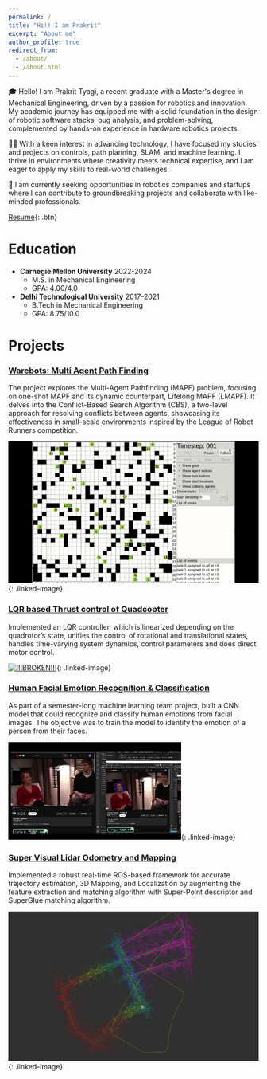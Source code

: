 ```yaml
---
permalink: /
title: "Hi!! I am Prakrit"
excerpt: "About me"
author_profile: true
redirect_from: 
  - /about/
  - /about.html
---
```



🎓 Hello! I am Prakrit Tyagi, a recent graduate with a Master's degree in Mechanical Engineering, driven by a passion for robotics and innovation. My academic journey has equipped me with a solid foundation in the design of robotic software stacks, bug analysis, and problem-solving, complemented by hands-on experience in hardware robotics projects.

🕵️‍♂️ With a keen interest in advancing technology, I have focused my studies and projects on controls, path planning, SLAM, and machine learning. I thrive in environments where creativity meets technical expertise, and I am eager to apply my skills to real-world challenges.

💼 I am currently seeking opportunities in robotics companies and startups where I can contribute to groundbreaking projects and collaborate with like-minded professionals.

[Resume](/files/PrakritTyagi_resume.pdf){: .btn}
<!-- 👇 Read through this page to know more about me.  -->





Education
======
* **Carnegie Mellon University**            2022-2024
  * M.S. in Mechanical Engineering
  * GPA: 4.00/4.0 
* **Delhi Technological University**        2017-2021
  * B.Tech in Mechanical Engineering
  * GPA: 8.75/10.0 

<!-- Research Interests
======
I am focused on optimal control and simulations. I feel that learning based methods
could have eased my burden as they could be trained to learn the physical parameters of the physical system when I could have just focused on software implementation and left some hardware tasks to learning models. Sim2Real is also another pipeline that hopes to seamlessly transfer effort made on simulations to real world experiments, preventing embarrassments of multiple failures before success.  -->

Projects
======

### [Warebots: Multi Agent Path Finding](/portfolio/portfolio-1)

The project explores the Multi-Agent Pathfinding (MAPF) problem, focusing on one-shot MAPF and its dynamic counterpart, Lifelong MAPF (LMAPF). It delves into the Conflict-Based Search Algorithm (CBS), a two-level approach for resolving conflicts between agents, showcasing its effectiveness in small-scale environments inspired by the League of Robot Runners competition.

[![!!!BROKEN!!!](/images/MAPF.gif)](/portfolio/portfolio-1){: .linked-image}

<style>
.linked-image {
  position: relative;
}

.linked-image:hover::after {
  content: "Read More...";
  position: absolute;
  top: 50%;
  left: 50%;
  transform: translate(-50%, -50%);
  background: rgba(255, 255, 255, 0.8);
  padding: 10px;
  border-radius: 5px;
  backdrop-filter: blur(5px);
  font-weight: bold;
  color: #333;
}
</style>


### [LQR based Thrust control of Quadcopter](/portfolio/portfolio-2)
Implemented an LQR controller, which is linearized depending on the quadrotor’s state, unifies the control of rotational and translational states, handles time-varying system dynamics, control parameters and does direct motor control. 

[![!!!BROKEN!!!](/images/LQR.gif)](/portfolio/portfolio-2){: .linked-image}


### [Human Facial Emotion Recognition & Classification](/portfolio/portfolio-3)
As part of a semester-long machine learning team project, built a CNN model that could recognize and classify human emotions from facial images. The objective was to train the model to identify the emotion of a person from their faces.


[![!!!BROKEN!!!](/images/Facial_recog.gif)](/portfolio/portfolio-3){: .linked-image}
<style>
.linked-image img {
  width: 600px; /* Adjust the width as needed */
  height: auto;
}
</style>

### [Super Visual Lidar Odometry and Mapping](/portfolio/portfolio-4)
Implemented a robust real-time ROS-based framework for accurate trajectory estimation, 3D Mapping, and Localization by augmenting the feature extraction and matching algorithm with Super-Point descriptor and SuperGlue matching algorithm.

[![!!!BROKEN!!!](/images/SVLOAM.png)](/portfolio/portfolio-4){: .linked-image}
<style>
.linked-image img {
  width: 600px; /* Adjust the width as needed */
  height: auto;
}
</style>